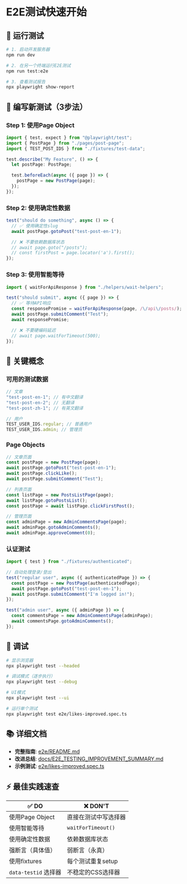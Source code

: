 # E2E测试快速开始

## 🚀 运行测试

```bash
# 1. 启动开发服务器
npm run dev

# 2. 在另一个终端运行E2E测试
npm run test:e2e

# 3. 查看测试报告
npx playwright show-report
```

## 📝 编写新测试（3步法）

### Step 1: 使用Page Object

```typescript
import { test, expect } from "@playwright/test";
import { PostPage } from "./pages/post-page";
import { TEST_POST_IDS } from "./fixtures/test-data";

test.describe("My Feature", () => {
  let postPage: PostPage;

  test.beforeEach(async ({ page }) => {
    postPage = new PostPage(page);
  });
});
```

### Step 2: 使用确定性数据

```typescript
test("should do something", async () => {
  // ✅ 使用确定性slug
  await postPage.gotoPost("test-post-en-1");

  // ❌ 不要依赖数据库状态
  // await page.goto("/posts");
  // const firstPost = page.locator('a').first();
});
```

### Step 3: 使用智能等待

```typescript
import { waitForApiResponse } from "./helpers/wait-helpers";

test("should submit", async ({ page }) => {
  // ✅ 等待API响应
  const responsePromise = waitForApiResponse(page, /\/api\/posts/);
  await postPage.submitComment("Test");
  await responsePromise;

  // ❌ 不要硬编码延迟
  // await page.waitForTimeout(500);
});
```

## 🔑 关键概念

### 可用的测试数据

```typescript
// 文章
"test-post-en-1"; // 有中文翻译
"test-post-en-2"; // 无翻译
"test-post-zh-1"; // 有英文翻译

// 用户
TEST_USER_IDS.regular; // 普通用户
TEST_USER_IDS.admin; // 管理员
```

### Page Objects

```typescript
// 文章页面
const postPage = new PostPage(page);
await postPage.gotoPost("test-post-en-1");
await postPage.clickLike();
await postPage.submitComment("Test");

// 列表页面
const listPage = new PostsListPage(page);
await listPage.gotoPostsList();
const postPage = await listPage.clickFirstPost();

// 管理页面
const adminPage = new AdminCommentsPage(page);
await adminPage.gotoAdminComments();
await adminPage.approveComment(0);
```

### 认证测试

```typescript
import { test } from "./fixtures/authenticated";

// 自动处理登录/登出
test("regular user", async ({ authenticatedPage }) => {
  const postPage = new PostPage(authenticatedPage);
  await postPage.gotoPost("test-post-en-1");
  await postPage.submitComment("I'm logged in!");
});

test("admin user", async ({ adminPage }) => {
  const commentsPage = new AdminCommentsPage(adminPage);
  await commentsPage.gotoAdminComments();
});
```

## 🐛 调试

```bash
# 显示浏览器
npx playwright test --headed

# 调试模式（逐步执行）
npx playwright test --debug

# UI模式
npx playwright test --ui

# 运行单个测试
npx playwright test e2e/likes-improved.spec.ts
```

## 📚 详细文档

- **完整指南**: [e2e/README.md](./README.md)
- **改进总结**: [docs/E2E_TESTING_IMPROVEMENT_SUMMARY.md](../docs/E2E_TESTING_IMPROVEMENT_SUMMARY.md)
- **示例测试**: [e2e/likes-improved.spec.ts](./likes-improved.spec.ts)

## ⚡ 最佳实践速查

| ✅ DO                | ❌ DON'T             |
| -------------------- | -------------------- |
| 使用Page Object      | 直接在测试中写选择器 |
| 使用智能等待         | `waitForTimeout()`   |
| 使用确定性数据       | 依赖数据库状态       |
| 强断言（具体值）     | 弱断言（永真）       |
| 使用fixtures         | 每个测试重复setup    |
| `data-testid` 选择器 | 不稳定的CSS选择器    |
